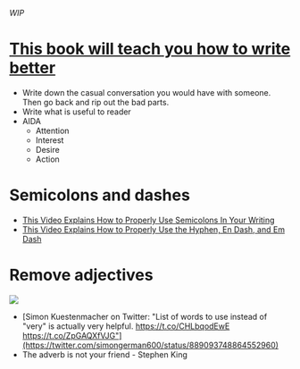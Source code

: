 _WIP_

# [This book will teach you how to write better](https://www.amazon.com/gp/product/0989895300/ref=oh_aui_search_detailpage?ie=UTF8&psc=1)
- Write down the casual conversation you would have with someone. Then go back and rip out the bad parts.
- Write what is useful to reader
- AIDA
  - Attention
  - Interest
  - Desire
  - Action

# Semicolons and dashes
- [This Video Explains How to Properly Use Semicolons In Your Writing](http://lifehacker.com/this-video-explains-how-to-properly-use-semicolons-in-y-1716090559)
- [This Video Explains How to Properly Use the Hyphen, En Dash, and Em Dash](http://lifehacker.com/this-video-explains-how-to-properly-use-the-hyphen-en-1723462806)

# Remove adjectives
![](https://pbs.twimg.com/media/DFayDSIXkAAPJbE.jpg)
- [Simon Kuestenmacher on Twitter: "List of words to use instead of "very" is actually very helpful. https://t.co/CHLbqodEwE https://t.co/ZpGAQXfVJG"](https://twitter.com/simongerman600/status/889093748864552960)
- The adverb is not your friend - Stephen King
